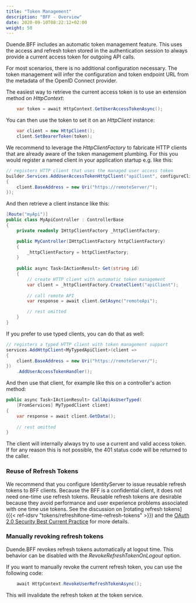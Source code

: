 ```yaml
---
title: "Token Management"
description: "BFF - Overview"
date: 2020-09-10T08:22:12+02:00
weight: 50
---
```


Duende.BFF includes an automatic token management feature. This uses the access and refresh token stored in the authentication session to always provide a current access token for outgoing API calls.

For most scenarios, there is no additional configuration necessary. The token management will infer the configuration and token endpoint URL from the metadata of the OpenID Connect provider.

The easiest way to retrieve the current access token is to use an extension method on *HttpContext*:

```cs
    var token = await HttpContext.GetUserAccessTokenAsync();
```

You can then use the token to set it on an *HttpClient* instance:

```cs
    var client = new HttpClient();
    client.SetBearerToken(token);
```

We recommend to leverage the *HttpClientFactory* to fabricate HTTP clients that are already aware of the token management plumbing. For this you would register a named client in your application startup e.g. like this:

```cs
// registers HTTP client that uses the managed user access token
builder.Services.AddUserAccessTokenHttpClient("apiClient", configureClient: client =>
{
    client.BaseAddress = new Uri("https://remoteServer/");
});
```

And then retrieve a client instance like this:

```cs
[Route("myApi")]
public class MyApiController : ControllerBase
{
    private readonly IHttpClientFactory _httpClientFactory;

    public MyController(IHttpClientFactory httpClientFactory)
    {
        _httpClientFactory = httpClientFactory;
    }
    
    public async Task<IActionResult> Get(string id)
    {
        // create HTTP client with automatic token management
        var client = _httpClientFactory.CreateClient("apiClient");
        
        // call remote API
        var response = await client.GetAsync("remoteApi");

        // rest omitted
    }
}
```

If you prefer to use typed clients, you can do that as well:

```cs
// registers a typed HTTP client with token management support
services.AddHttpClient<MyTypedApiClient>(client =>
{
    client.BaseAddress = new Uri("https://remoteServer/");
})
    .AddUserAccessTokenHandler();
```

And then use that client, for example like this on a controller's action method:

```cs
public async Task<IActionResult> CallApiAsUserTyped(
    [FromServices] MyTypedClient client)
{
    var response = await client.GetData();
    
    // rest omitted
}
```

The client will internally always try to use a current and valid access token. If for any reason this is not possible, the 401 status code will be returned to the caller. 

### Reuse of Refresh Tokens
We recommend that you configure IdentityServer to issue reusable refresh tokens to BFF clients. Because the BFF is a confidential client, it does not need one-time use refresh tokens. Reusable refresh tokens are desirable because they avoid  performance and user experience problems associated with one time use tokens. See the discussion on [rotating refresh tokens]({{< ref-idsrv "tokens/refresh#one-time-refresh-tokens" >}}) and the [OAuth 2.0 Security Best Current Practice](https://datatracker.ietf.org/doc/html/draft-ietf-oauth-security-topics#section-2.2.2) for more details.

### Manually revoking refresh tokens
Duende.BFF revokes refresh tokens automatically at logout time. This behavior can be disabled with the *RevokeRefreshTokenOnLogout* option.

If you want to manually revoke the current refresh token, you can use the following code:

```cs
    await HttpContext.RevokeUserRefreshTokenAsync();
```

This will invalidate the refresh token at the token service.
